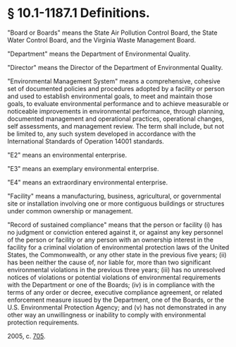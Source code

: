 # § 10.1-1187.1 Definitions.

<p>"Board or Boards" means the State Air Pollution Control Board, the State Water Control Board, and the Virginia Waste Management Board.</p><p>"Department" means the Department of Environmental Quality.</p><p>"Director" means the Director of the Department of Environmental Quality.</p><p>"Environmental Management System" means a comprehensive, cohesive set of documented policies and procedures adopted by a facility or person and used to establish environmental goals, to meet and maintain those goals, to evaluate environmental performance and to achieve measurable or noticeable improvements in environmental performance, through planning, documented management and operational practices, operational changes, self assessments, and management review. The term shall include, but not be limited to, any such system developed in accordance with the International Standards of Operation 14001 standards.</p><p>"E2" means an environmental enterprise.</p><p>"E3" means an exemplary environmental enterprise.</p><p>"E4" means an extraordinary environmental enterprise.</p><p>"Facility" means a manufacturing, business, agricultural, or governmental site or installation involving one or more contiguous buildings or structures under common ownership or management.</p><p>"Record of sustained compliance" means that the person or facility (i) has no judgment or conviction entered against it, or against any key personnel of the person or facility or any person with an ownership interest in the facility for a criminal violation of environmental protection laws of the United States, the Commonwealth, or any other state in the previous five years; (ii) has been neither the cause of, nor liable for, more than two significant environmental violations in the previous three years; (iii) has no unresolved notices of violations or potential violations of environmental requirements with the Department or one of the Boards; (iv) is in compliance with the terms of any order or decree, executive compliance agreement, or related enforcement measure issued by the Department, one of the Boards, or the U.S. Environmental Protection Agency; and (v) has not demonstrated in any other way an unwillingness or inability to comply with environmental protection requirements.</p><p>2005, c. <a href='http://lis.virginia.gov/cgi-bin/legp604.exe?051+ful+CHAP0705'>705</a>.</p>